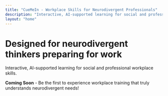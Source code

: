 ```yaml
---
title: "CueMeIn - Workplace Skills for Neurodivergent Professionals"
description: "Interactive, AI-supported learning for social and professional workplace skills, designed for neurodivergent thinkers"
layout: "home"
---
```


# Designed for neurodivergent thinkers preparing for work

Interactive, AI-supported learning for social and professional workplace skills.

**Coming Soon** - Be the first to experience workplace training that truly understands neurodivergent needs!
